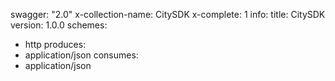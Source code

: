 swagger: "2.0"
x-collection-name: CitySDK
x-complete: 1
info:
  title: CitySDK
  version: 1.0.0
schemes:
- http
produces:
- application/json
consumes:
- application/json